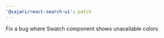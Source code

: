 ```yaml
---
'@sajari/react-search-ui': patch
---
```


Fix a bug where Swatch component shows unavailable colors
